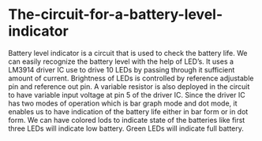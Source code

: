 # The-circuit-for-a-battery-level-indicator
Battery level indicator is a circuit that is used to check the battery life. We can easily recognize the battery level with the help of LED’s. It uses a LM3914 driver IC use to drive 10 LEDs by passing through it sufficient amount of current. 
Brightness of LEDs is controlled by reference
adjustable pin and reference out pin. A variable resistor is also deployed in the circuit to have
variable input voltage at pin 5 of the driver IC. Since the driver IC has two modes of operation
which is bar graph mode and dot mode, it enables us to have indication of the battery life either
in bar form or in dot form. We can have colored lods to indicate state of the batteries like first
three LEDs will indicate low battery. Green LEDs will indicate full battery. 
